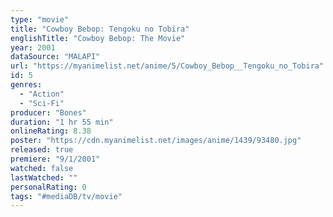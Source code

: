```yaml
---
type: "movie"
title: "Cowboy Bebop: Tengoku no Tobira"
englishTitle: "Cowboy Bebop: The Movie"
year: 2001
dataSource: "MALAPI"
url: "https://myanimelist.net/anime/5/Cowboy_Bebop__Tengoku_no_Tobira"
id: 5
genres: 
  - "Action"
  - "Sci-Fi"
producer: "Bones"
duration: "1 hr 55 min"
onlineRating: 8.38
poster: "https://cdn.myanimelist.net/images/anime/1439/93480.jpg"
released: true
premiere: "9/1/2001"
watched: false
lastWatched: ""
personalRating: 0
tags: "#mediaDB/tv/movie"
---
```

